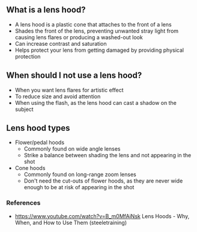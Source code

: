 ## What is a lens hood?

- A lens hood is a plastic cone that attaches to the front of a lens
- Shades the front of the lens, preventing unwanted stray light from causing lens flares or producing a washed-out look
- Can increase contrast and saturation
- Helps protect your lens from getting damaged by providing physical protection

## When should I not use a lens hood?

- When you want lens flares for artistic effect
- To reduce size and avoid attention
- When using the flash, as the lens hood can cast a shadow on the subject

## Lens hood types

- Flower/pedal hoods
	- Commonly found on wide angle lenses
	- Strike a balance between shading the lens and not appearing in the shot
- Cone hoods
	- Commonly found on long-range zoom lenses
	- Don't need the cut-outs of flower hoods, as they are never wide enough to be at risk of appearing in the shot

### References

- https://www.youtube.com/watch?v=B_m0MfAjNsk Lens Hoods - Why, When, and How to Use Them (steeletraining)